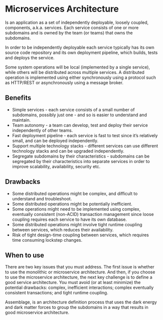 # Microservices Architecture
Is an application as a set of independently deployable, loosely coupled,  components, a.k.a. services. Each service consists of one or more subdomains and is owned by the team (or teams) that owns the subdomains.

In order to be independently deployable each service typically has its own  source code repository and its own deployment pipeline, which builds, tests and deploys the service.

Some system operations will be local (implemented by a single service),  while others will be distributed across multiple services. A distributed operation is implemented using either synchronously using a protocol such as HTTP/REST or asynchronously using a message broker.
## Benefits
- Simple services - each service consists of a small number of subdomains, possibly just one - and so is easier to understand and maintain.
- Team autonomy - a team can develop, test and deploy their service independently of other teams.
- Fast deployment pipeline - each service is fast to test since it’s relatively small, and can be deployed independently.
- Support multiple technology stacks - different services can use different technology stacks and can be upgraded independently.
- Segregate subdomains by their characteristics - subdomains can be segregated by their characteristics into separate services in order to improve scalability, availability, security etc.
## Drawbacks
- Some distributed operations might be complex, and difficult to understand and troubleshoot.
- Some distributed operations might be potentially inefficient.
- Some operations might need to be implemented using complex, eventually  consistent (non-ACID) transaction management since loose coupling requires each service to have its own database.
- Some distributed operations might involve tight runtime coupling between services, which reduces their availability.
- Risk of tight design-time coupling between services, which requires time consuming lockstep changes.
## When to use
There are two key issues that you must address. The first issue is whether to use the monolithic or microservice architecture. And then, if you choose to use the microservice architecture, the next key challenge is to define a good service architecture. You must avoid (or at least minimize) the 
potential drawbacks: complex, inefficient interactions; complex eventually consistent transactions; and tight runtime coupling.

Assemblage, is an architecture definition process that uses the dark energy and dark matter forces to group the subdomains in a way that results in good microservice architecture.
